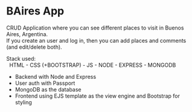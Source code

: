 # BAires App

CRUD Application where you can see different places to visit in Buenos Aires, Argentina.  
If you create an user and log in, then you can add places and comments (and edit/delete both).

Stack used:  
&nbsp; HTML - CSS (+BOOTSTRAP) - JS - NODE - EXPRESS - MONGODB

- Backend with Node and Express
- User auth with Passport
- MongoDB as the database
- Frontend using EJS template as the view engine and Bootstrap for styling
